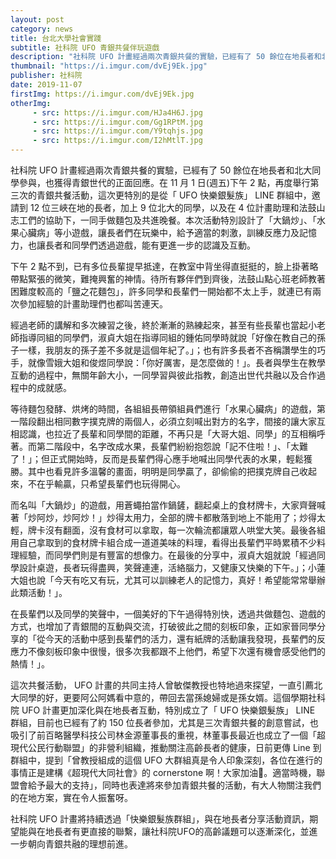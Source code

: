 ```yaml
---
layout: post
category: news
title: 台北大學社會實踐
subtitle: 社科院 UFO 青銀共餐伴玩遊戲
description: "社科院 UFO 計畫經過兩次青銀共餐的實驗，已經有了 50 餘位在地長者和北大同學參與，也獲得青銀世代的正面回應。在 11 月 1 日(週五)下午 2 點，再度舉行第三次的青銀共餐活動，這次更特別的是從「 UFO 快樂銀髮族」 LINE 群組中，邀請到 12 位三峽在地的長者，加上 9 位北大的同學，以及在 4 位計畫助理和法鼓山志工們的協助下，一同手做麵包及共進晚餐。"
thumbnail: "https://i.imgur.com/dvEj9Ek.jpg"
publisher: 社科院
date: 2019-11-07
firstImg: https://i.imgur.com/dvEj9Ek.jpg
otherImg:
     - src: https://i.imgur.com/HJa4H6J.jpg
     - src: https://i.imgur.com/Gg1RPtM.jpg
     - src: https://i.imgur.com/Y9tqhjs.jpg
     - src: https://i.imgur.com/I2hMtlT.jpg
---
```

社科院 UFO 計畫經過兩次青銀共餐的實驗，已經有了 50 餘位在地長者和北大同學參與，也獲得青銀世代的正面回應。在 11 月 1 日(週五)下午 2 點，再度舉行第三次的青銀共餐活動，這次更特別的是從「 UFO 快樂銀髮族」 LINE 群組中，邀請到 12 位三峽在地的長者，加上 9 位北大的同學，以及在 4 位計畫助理和法鼓山志工們的協助下，一同手做麵包及共進晚餐。本次活動特別設計了「大鍋炒」、「水果心臟病」等小遊戲，讓長者們在玩樂中，給予適當的刺激，訓練反應力及記憶力，也讓長者和同學們透過遊戲，能有更進一步的認識及互動。

下午 2 點不到，已有多位長輩提早抵達，在教室中背坐得直挺挺的，臉上掛著略帶點緊張的微笑，難掩興奮的神情。待所有夥伴們到齊後，法鼓山點心班老師教著困難度較高的「鹽之花麵包」，許多同學和長輩們一開始都不太上手，就連已有兩次參加經驗的計畫助理們也都叫苦連天。

經過老師的講解和多次練習之後，終於漸漸的熟練起來，甚至有些長輩也當起小老師指導同組的同學們，淑貞大姐在指導同組的鍾佑同學時就說「好像在教自己的孫子一樣，我朋友的孫子差不多就是這個年紀了。」；也有許多長者不吝稱讚學生的巧手，就像雪娥大姐和俊煜同學說：「你好厲害，是怎麼做的！」。長者與學生在教學互動的過程中，無關年齡大小，一同學習與彼此指教，創造出世代共融以及合作過程中的成就感。

等待麵包發酵、烘烤的時間，各組組長帶領組員們進行「水果心臟病」的遊戲，第一階段翻出相同數字撲克牌的兩個人，必須立刻喊出對方的名字，間接的讓大家互相認識，也拉近了長輩和同學間的距離，不再只是「大哥大姐、同學」的互相稱呼著。而第二階段中，名字改成水果，長輩們紛紛抱怨說「記不住啦！」、「太難了！」；但正式開始時，反而是長輩們得心應手地喊出同學代表的水果，輕鬆獲勝。其中也看見許多溫馨的畫面，明明是同學贏了，卻偷偷的把撲克牌自己收起來，不在乎輸贏，只希望長輩們也玩得開心。

而名叫「大鍋炒」的遊戲，用蒼蠅拍當作鍋鏟，翻起桌上的食材牌卡，大家齊聲喊著「炒阿炒，炒阿炒！」炒得太用力，全部的牌卡都散落到地上不能用了；炒得太輕，牌卡沒有翻面，沒有食材可以拿取，每一次輪流都讓眾人哄堂大笑。最後各組用自己拿取到的食材牌卡組合成一道道美味的料理，看得出長輩們平時累積不少料理經驗，而同學們則是有豐富的想像力。在最後的分享中，淑貞大姐就說「經過同學設計桌遊，長者玩得盡興，笑聲連連，活絡腦力，又健康又快樂的下午。」；小蓮大姐也說「今天有吃又有玩，尤其可以訓練老人的記憶力，真好！希望能常常舉辦此類活動！」。

在長輩們以及同學的笑聲中，一個美好的下午過得特別快，透過共做麵包、遊戲的方式，也增加了青銀間的互動與交流，打破彼此之間的刻板印象，正如家晉同學分享的「從今天的活動中感到長輩們的活力，還有紙牌的活動讓我發現，長輩們的反應力不像刻板印象中很慢，很多次我都跟不上他們，希望下次還有機會感受他們的熱情！」。

這次共餐活動， UFO 計畫的共同主持人曾敏傑教授也特地過來探望，一直引薦北大同學的好，更要阿公阿媽看中意的，帶回去當孫媳婦或是孫女婿。這個學期社科院 UFO 計畫更加深化與在地長者互動，特別成立了「 UFO 快樂銀髮族」 LINE 群組，目前也已經有了約 150 位長者參加，尤其是三次青銀共餐的創意嘗試，也吸引了前百略醫學科技公司林金源董事長的重視，林董事長最近也成立了一個「超現代公民行動聯盟」的非營利組織，推動關注高齡長者的健康，日前更傳 Line 到群組中，提到「曾教授組成的這個 UFO 大群組真是令人印象深刻，各位在進行的事情正是建構《超現代大同社會》的 cornerstone 啊！大家加油💪。適當時機，聯盟會給予最大的支持」，同時也表達將來參加青銀共餐的活動，有大人物關注我們的在地方案，實在令人振奮呀。

社科院 UFO 計畫將持續透過「快樂銀髮族群組」，與在地長者分享活動資訊，期望能與在地長者有更直接的聯繫，讓社科院UFO的高齡議題可以逐漸深化，並進一步朝向青銀共融的理想前進。
